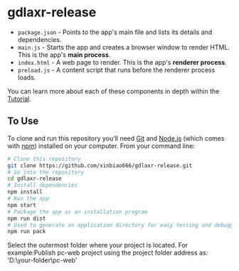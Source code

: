# gdlaxr-release

- `package.json` - Points to the app's main file and lists its details and dependencies.
- `main.js` - Starts the app and creates a browser window to render HTML. This is the app's **main process**.
- `index.html` - A web page to render. This is the app's **renderer process**.
- `preload.js` - A content script that runs before the renderer process loads.

You can learn more about each of these components in depth within the [Tutorial](https://electronjs.org/docs/latest/tutorial/tutorial-prerequisites).

## To Use

To clone and run this repository you'll need [Git](https://git-scm.com) and [Node.js](https://nodejs.org/en/download/) (which comes with [npm](http://npmjs.com)) installed on your computer. From your command line:

```bash
# Clone this repository
git clone https://github.com/xinbiao666/gdlaxr-release.git
# Go into the repository
cd gdlaxr-release
# Install dependencies
npm install
# Run the app
npm start
# Package the app as an installation program
npm run dist
# Used to generate an application directory for easy testing and debugging, rather than creating an installation package for distribution.
npm run pack
```

Select the outermost folder where your project is located. For example:Publish pc-web project using the project folder address as: 'D:\your-folder\pc-web'

